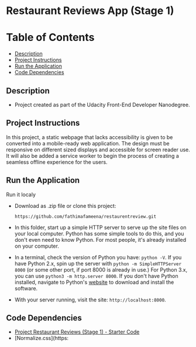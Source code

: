 Restaurant Reviews App (Stage 1)
===============================

# Table of Contents

* [Description](#description)
* [Project Instructions](#project-instructions)
* [Run the Application](#run-the-application)
* [Code Dependencies](#code-dependencies)

## Description

* Project created as part of the Udacity Front-End Developer Nanodegree.

## Project Instructions

In this project, a static webpage that lacks accessibility is given to be converted into a mobile-ready web application. The design  must be responsive on different sized displays and accessible for screen reader use. It will also be added a service worker to begin the process of creating a seamless offline experience for the users.

## Run the Application

 Run it localy
* Download as .zip file or clone this project:

    ```
    https://github.com/fathimafameena/restaurentreview.git
    ```

* In this folder, start up a simple HTTP server to serve up the site files on your local computer. Python has some simple tools to do this, and you don't even need to know Python. For most people, it's already installed on your computer. 

* In a terminal, check the version of Python you have: `python -V`. If you have Python 2.x, spin up the server with `python -m SimpleHTTPServer 8000` (or some other port, if port 8000 is already in use.) For Python 3.x, you can use `python3 -m http.server 8000`. If you don't have Python installed, navigate to Python's [website](https://www.python.org/) to download and install the software.

* With your server running, visit the site: `http://localhost:8000`.

## Code Dependencies

* [Project Restaurant Reviews (Stage 1) - Starter Code](https://github.com/udacity/mws-restaurant-stage-1)
* [Normalize.css](https:
